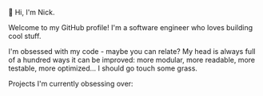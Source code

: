👋 Hi, I'm Nick.

Welcome to my GitHub profile! I'm a software engineer who loves building cool stuff.

I'm obsessed with my code - maybe you can relate? My head is always full of a hundred ways it can be improved:
more modular, more readable, more testable, more optimized... I should go touch some grass.

Projects I'm currently obsessing over:

